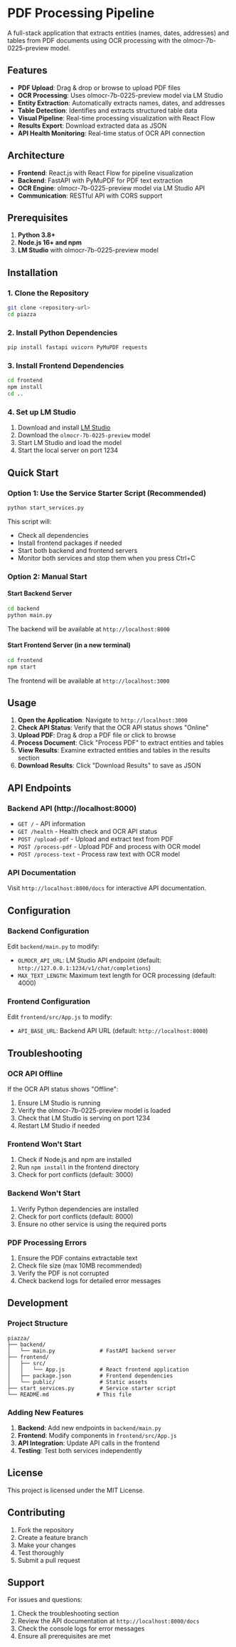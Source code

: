 # PDF Processing Pipeline

A full-stack application that extracts entities (names, dates, addresses) and tables from PDF documents using OCR processing with the olmocr-7b-0225-preview model.

## Features

- **PDF Upload**: Drag & drop or browse to upload PDF files
- **OCR Processing**: Uses olmocr-7b-0225-preview model via LM Studio
- **Entity Extraction**: Automatically extracts names, dates, and addresses
- **Table Detection**: Identifies and extracts structured table data
- **Visual Pipeline**: Real-time processing visualization with React Flow
- **Results Export**: Download extracted data as JSON
- **API Health Monitoring**: Real-time status of OCR API connection

## Architecture

- **Frontend**: React.js with React Flow for pipeline visualization
- **Backend**: FastAPI with PyMuPDF for PDF text extraction
- **OCR Engine**: olmocr-7b-0225-preview model via LM Studio API
- **Communication**: RESTful API with CORS support

## Prerequisites

1. **Python 3.8+**
2. **Node.js 16+ and npm**
3. **LM Studio** with olmocr-7b-0225-preview model

## Installation

### 1. Clone the Repository
```bash
git clone <repository-url>
cd piazza
```

### 2. Install Python Dependencies
```bash
pip install fastapi uvicorn PyMuPDF requests
```

### 3. Install Frontend Dependencies
```bash
cd frontend
npm install
cd ..
```

### 4. Set up LM Studio
1. Download and install [LM Studio](https://lmstudio.ai/)
2. Download the `olmocr-7b-0225-preview` model
3. Start LM Studio and load the model
4. Start the local server on port 1234

## Quick Start

### Option 1: Use the Service Starter Script (Recommended)
```bash
python start_services.py
```

This script will:
- Check all dependencies
- Install frontend packages if needed
- Start both backend and frontend servers
- Monitor both services and stop them when you press Ctrl+C

### Option 2: Manual Start

#### Start Backend Server
```bash
cd backend
python main.py
```
The backend will be available at `http://localhost:8000`

#### Start Frontend Server (in a new terminal)
```bash
cd frontend
npm start
```
The frontend will be available at `http://localhost:3000`

## Usage

1. **Open the Application**: Navigate to `http://localhost:3000`
2. **Check API Status**: Verify that the OCR API status shows "Online"
3. **Upload PDF**: Drag & drop a PDF file or click to browse
4. **Process Document**: Click "Process PDF" to extract entities and tables
5. **View Results**: Examine extracted entities and tables in the results section
6. **Download Results**: Click "Download Results" to save as JSON

## API Endpoints

### Backend API (http://localhost:8000)

- `GET /` - API information
- `GET /health` - Health check and OCR API status
- `POST /upload-pdf` - Upload and extract text from PDF
- `POST /process-pdf` - Upload PDF and process with OCR model
- `POST /process-text` - Process raw text with OCR model

### API Documentation
Visit `http://localhost:8000/docs` for interactive API documentation.

## Configuration

### Backend Configuration
Edit `backend/main.py` to modify:
- `OLMOCR_API_URL`: LM Studio API endpoint (default: `http://127.0.0.1:1234/v1/chat/completions`)
- `MAX_TEXT_LENGTH`: Maximum text length for OCR processing (default: 4000)

### Frontend Configuration
Edit `frontend/src/App.js` to modify:
- `API_BASE_URL`: Backend API URL (default: `http://localhost:8000`)

## Troubleshooting

### OCR API Offline
If the OCR API status shows "Offline":
1. Ensure LM Studio is running
2. Verify the olmocr-7b-0225-preview model is loaded
3. Check that LM Studio is serving on port 1234
4. Restart LM Studio if needed

### Frontend Won't Start
1. Check if Node.js and npm are installed
2. Run `npm install` in the frontend directory
3. Check for port conflicts (default: 3000)

### Backend Won't Start
1. Verify Python dependencies are installed
2. Check for port conflicts (default: 8000)
3. Ensure no other service is using the required ports

### PDF Processing Errors
1. Ensure the PDF contains extractable text
2. Check file size (max 10MB recommended)
3. Verify the PDF is not corrupted
4. Check backend logs for detailed error messages

## Development

### Project Structure
```
piazza/
├── backend/
│   └── main.py              # FastAPI backend server
├── frontend/
│   ├── src/
│   │   └── App.js           # React frontend application
│   ├── package.json         # Frontend dependencies
│   └── public/              # Static assets
├── start_services.py        # Service starter script
└── README.md               # This file
```

### Adding New Features
1. **Backend**: Add new endpoints in `backend/main.py`
2. **Frontend**: Modify components in `frontend/src/App.js`
3. **API Integration**: Update API calls in the frontend
4. **Testing**: Test both services independently

## License

This project is licensed under the MIT License.

## Contributing

1. Fork the repository
2. Create a feature branch
3. Make your changes
4. Test thoroughly
5. Submit a pull request

## Support

For issues and questions:
1. Check the troubleshooting section
2. Review the API documentation at `http://localhost:8000/docs`
3. Check the console logs for error messages
4. Ensure all prerequisites are met 